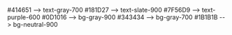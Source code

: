 <!-- Color -->
#414651 --> text-gray-700
#181D27 --> text-slate-900
#7F56D9 --> text-purple-600
#0D1016 --> bg-gray-900
#343434 --> bg-gray-700
#1B1B1B --> bg-neutral-900
